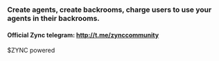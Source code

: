 ### Create agents, create backrooms, charge users to use your agents in their backrooms.

#### Official Zync telegram: http://t.me/zynccommunity

$ZYNC powered
